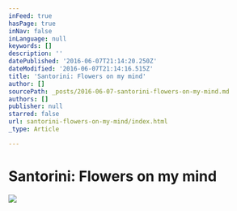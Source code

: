 ```yaml
---
inFeed: true
hasPage: true
inNav: false
inLanguage: null
keywords: []
description: ''
datePublished: '2016-06-07T21:14:20.250Z'
dateModified: '2016-06-07T21:14:16.515Z'
title: 'Santorini: Flowers on my mind'
author: []
sourcePath: _posts/2016-06-07-santorini-flowers-on-my-mind.md
authors: []
publisher: null
starred: false
url: santorini-flowers-on-my-mind/index.html
_type: Article

---
```

# Santorini: Flowers on my mind
![](https://the-grid-user-content.s3-us-west-2.amazonaws.com/31294809-e991-40d2-a68c-9f2cdb16c74d.jpg)